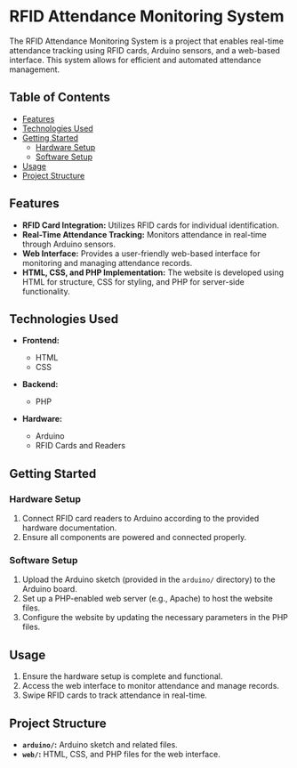 # RFID Attendance Monitoring System

The RFID Attendance Monitoring System is a project that enables real-time attendance tracking using RFID cards, Arduino sensors, and a web-based interface. This system allows for efficient and automated attendance management.

## Table of Contents

- [Features](#features)
- [Technologies Used](#technologies-used)
- [Getting Started](#getting-started)
  - [Hardware Setup](#hardware-setup)
  - [Software Setup](#software-setup)
- [Usage](#usage)
- [Project Structure](#project-structure)

## Features

- **RFID Card Integration:** Utilizes RFID cards for individual identification.
- **Real-Time Attendance Tracking:** Monitors attendance in real-time through Arduino sensors.
- **Web Interface:** Provides a user-friendly web-based interface for monitoring and managing attendance records.
- **HTML, CSS, and PHP Implementation:** The website is developed using HTML for structure, CSS for styling, and PHP for server-side functionality.

## Technologies Used

- **Frontend:**
  - HTML
  - CSS

- **Backend:**
  - PHP

- **Hardware:**
  - Arduino
  - RFID Cards and Readers

## Getting Started

### Hardware Setup

1. Connect RFID card readers to Arduino according to the provided hardware documentation.
2. Ensure all components are powered and connected properly.

### Software Setup

1. Upload the Arduino sketch (provided in the `arduino/` directory) to the Arduino board.
2. Set up a PHP-enabled web server (e.g., Apache) to host the website files.
3. Configure the website by updating the necessary parameters in the PHP files.

## Usage

1. Ensure the hardware setup is complete and functional.
2. Access the web interface to monitor attendance and manage records.
3. Swipe RFID cards to track attendance in real-time.

## Project Structure

- **`arduino/`:** Arduino sketch and related files.
- **`web/`:** HTML, CSS, and PHP files for the web interface.

